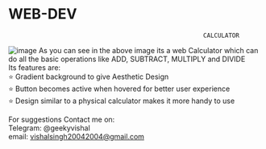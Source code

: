 # WEB-DEV
                                                          CALCULATOR
![image](https://github.com/geeekyvishal/WEB-DEV/assets/141127867/01a276d8-fc1f-4991-b446-1aacba8d01b2)
As you can see in the above image its a web Calculator which can do all the basic operations like ADD, SUBTRACT, MULTIPLY and DIVIDE  
Its features are:  
⭐ Gradient background to give Aesthetic Design    
⭐ Button becomes active when hovered for better user experience  
⭐ Design similar to a physical calculator makes it more handy to use 
    
For suggestions Contact me on:  
Telegram: @geekyvishal  
email: vishalsingh20042004@gmail.com
